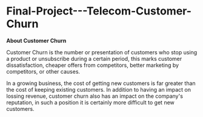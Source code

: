 # Final-Project---Telecom-Customer-Churn
__About Customer Churn__

Customer Churn is the number or presentation of customers who stop using a product or unsubscribe during a certain period, this marks customer dissatisfaction, cheaper offers from competitors, better marketing by competitors, or other causes.

In a growing business, the cost of getting new customers is far greater than the cost of keeping existing customers. In addition to having an impact on lossing revenue, customer churn also has an impact on the company's reputation, in such a position it is certainly more difficult to get new customers.
